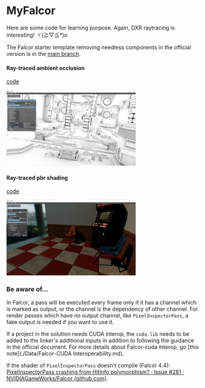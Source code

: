 # MyFalcor

Here are some code for learning purpose. Again, DXR raytracing is interesting! ヾ(≧▽≦*)o

The Falcor starter template removing needless components in the official version is in the [main branch](https://github.com/cuteday/MyFalcor/tree/main).

#### Ray-traced ambient occlusion
[code](https://github.com/cuteday/MyFalcor/tree/practice/Source/RenderPasses/RTAO)

<img src="Data\images\rtao_zeroday.png" alt="rtao_zeroday" style="zoom:33%;" />

#### Ray-traced pbr shading

[code](https://github.com/cuteday/MyFalcor/tree/practice/Source/RenderPasses/RTLightingPass)

<img src="Data\images\pbr_shading_arcade.png" alt="rtao_zeroday" style="zoom:33%;" />

### Be aware of...

In Falcor, a pass will be executed every frame only if it has a channel which is marked as output, or the channel is the dependency of other channel. For render passes which have no output channel, like `PixelInspectorPass`, a fake output is needed if you want to use it.

If a project in the solution needs CUDA interop, the `cuda.lib` needs to be added to the linker's additional inputs in addition to following the guidance in the official document. For more details about Falcor-cuda interop, go [this note](./Data/Falcor-CUDA Interoperability.md).

If  the shader of `PixelInspectorPass` doesn't compile (Falcor 4.4): [PixelInspectorPass crashing from HitInfo polymorphism? · Issue #281 · NVIDIAGameWorks/Falcor (github.com)](https://github.com/NVIDIAGameWorks/Falcor/issues/281).

